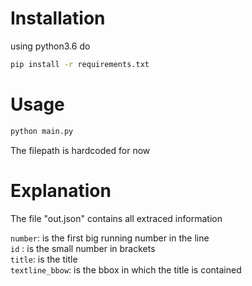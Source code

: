 # Installation

using python3.6 do
```bash
pip install -r requirements.txt
```

# Usage

```bash
python main.py
```
The filepath is hardcoded for now

# Explanation
The file "out.json" contains all extraced information

`number`: is the first big running number in the line   
`id` : is the small number in brackets    
`title`: is the title   
`textline_bbow`: is the bbox in which the title is contained